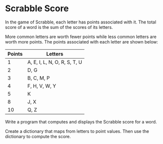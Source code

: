 # Scrabble Score

In the game of Scrabble, each letter has points associated with it. The total score of a word is the sum of the scores of its letters.

More common letters are worth fewer points while less common letters are worth more points. The points associated with
each letter are shown below:

|Points| Letters|
|------|---------|
|1| A, E, I, L, N, O, R, S, T, U|
|2| D, G|
|3| B, C, M, P|
|4| F, H, V, W, Y|
|5|K|
|8| J, X|
|10| Q, Z|

Write a program that computes and displays the Scrabble score for a word. 

Create a dictionary that maps from letters to point values. Then use the dictionary to compute the score.
